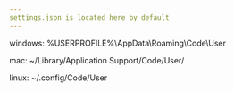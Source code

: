 ```yaml
---
settings.json is located here by default
---
```


windows: %USERPROFILE%\AppData\Roaming\Code\User

mac: ~/Library/Application Support/Code/User/

linux: ~/.config/Code/User
